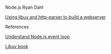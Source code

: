 
Node.js Ryan Dahl

[Using libuv and http-parser to build a webserver](https://vimeo.com/24713213)

References 

[Understand Node.js event loop](http://stackoverflow.com/questions/10680601/nodejs-event-loop)

[Libuv book](http://luohaha.github.io/Chinese-uvbook/index.html)
